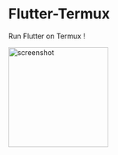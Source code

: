 # Flutter-Termux
Run Flutter on Termux !

<img src="https://raw.githubusercontent.com/mumumusuc/Flutter-Termux/main/image/Screenshot_20230906_141551_com.termux.x11.jpg" alt="screenshot" width="200" align=center />
